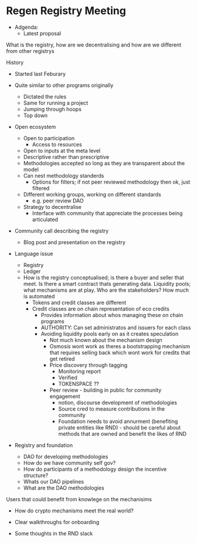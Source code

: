 # Regen Registry Meeting

- Adgenda:
	- Latest proposal

What is the registry, how are we decentralising and how are we different from other registrys

History
- Started last Feburary
- Quite similar to other programs originally 
	- Dictated the rules 
	- Same for running a project
	- Jumping through hoops
	- Top down

- Open ecosystem
	- Open to participation
		- Access to resources
	- Open to inputs at the meta level
	- Descriptive rather than prescriptive
	- Methodologies accepted so long as they are transparent about the model
	- Can nest methodology standerds
		- Options for filters; if not peer reviewed methodology then ok, just filtered
	- Different working groups, working on different standards
		- e.g. peer review DAO
	- Strategy to decentralise
		- Interface with community that appreciate the processes being articulated

 - Community call describing the registry
	 - Blog post and presentation on the registry

- Language issue 
	- Registry
	- Ledger
	- How is the registry conceptualised; is there a buyer and seller that meet. Is there a smart contract thats generating data. Liquidity pools; what mechanisms are at play. Who are the stakeholders? How much is automated
		- Tokens and credit classes are different
		- Credit classes are on chain representation of eco credits
			- Provides information about whos managing these on chain programs
			- AUTHORITY: Can set administratos and issuers for each class
			- Avoiding liquidity pools early on as it creates speculation
				- Not much known about the mechanism design
				- Osmosis wont work as theres a bootstrapping mechanism that requires selling back which wont work for credits that get retired
				- Price discovery through tagging
					- Monitoring report
					- Verified
					- TOKENSPACE ??
				- Peer review - building in public for community engagement
					- notion, discourse development of methodologies 
					- Source cred to measure contributions in the community
					- Foundation needs to avoid annurment (benefiting private entities like RND) - should be careful about methods that are owned and benefit the likes of RND

- Registry and foundation
	- DAO for developing methodologies
	- How do we have community self gov?
	- How do participants of a methodology design the incentive structure?
	- Whats our DAO pipelines
	- What are the DAO methodologies 

Users that could benefit from knowlege on the mechanisims 
- How do crypto mechanisms meet the real world?


- Clear walkthroughs for onboarding
- Some thoughts in the RND slack

